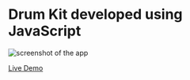 # Drum Kit developed using JavaScript
 
![screenshot of the app](https://raw.githubusercontent.com/praveenorugantitech/praveenorugantitech-javascript/master/0_Projects/praveenorugantitech-drum-kit/screenshot.PNG "Drum Kit")


[Live Demo](https://praveenorugantitech.github.io/praveenorugantitech-javascript/0_Projects/praveenorugantitech-drum-kit/Demo)


